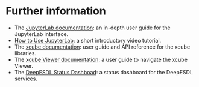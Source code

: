 # Further information

 - The [JupyterLab documentation](https://jupyterlab.readthedocs.io/):
   an in-depth user guide for the JupyterLab interface.
 - [How to Use JupyterLab](https://www.youtube.com/watch?v=A5YyoCKxEOU):
   a short introductory video tutorial.
 - The [xcube documentation](https://xcube.readthedocs.io/): user
   guide and API reference for the xcube libraries.
 - The [xcube Viewer documentation](https://xcube-dev.github.io/xcube-viewer/): a user 
   guide to navigate the xcube Viewer.
 - The [DeepESDL Status Dashboad](https://status.eox.at/public-dashboards/3e50e8113b48432ca25e02a964f84d72):
   a status dashboard for the DeepESDL services.


